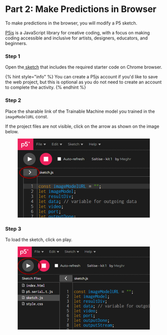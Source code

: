# Part 2: Make Predictions in Browser

To make predictions in the browser, you will modify a P5 sketch. &#x20;

[P5js](https://p5js.org/) is a JavaScript library for creative coding, with a focus on making coding accessible and inclusive for artists, designers, educators, and beginners.  &#x20;

### Step 1

Open the[ ](https://editor.p5js.org/Meghr/sketches/NKWyIJt2I)[sketch](https://editor.p5js.org/Meghr/sketches/jJ1XMk-mT) that includes the required starter code on Chrome browser.  &#x20;

{% hint style="info" %}
You can create a P5js account if you'd like to save the web project, but this is optional as you do not need to create an account to complete the activity.
{% endhint %}

### Step 2

Place the sharable link of the Trainable Machine model you trained in the `imageModelURL` const. &#x20;

If the project files are not visible, click on the arrow as shown on the image below.&#x20;

<figure><img src="../.gitbook/assets/side.png" alt=""><figcaption></figcaption></figure>

### Step 3

To load the sketch, click on play.

<figure><img src="../.gitbook/assets/play.png" alt=""><figcaption></figcaption></figure>
